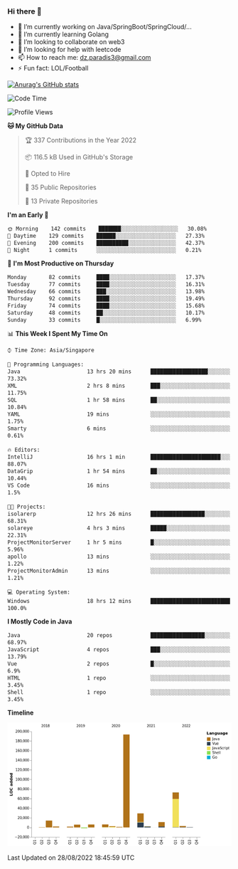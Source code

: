 ### Hi there 👋

- 🔭 I’m currently working on Java/SpringBoot/SpringCloud/...
- 🌱 I’m currently learning Golang
- 👯 I’m looking to collaborate on web3
- 🤔 I’m looking for help with leetcode
- 📫 How to reach me: dz.paradis3@gmail.com
- ⚡ Fun fact: LOL/Football

[![Anurag's GitHub stats](https://github-readme-stats.vercel.app/api?username=xiumu2017&show_icons=true&theme=radical)](https://github.com/anuraghazra/github-readme-stats)

<!--
**xiumu2017/xiumu2017** is a ✨ _special_ ✨ repository because its `README.md` (this file) appears on your GitHub profile.

Here are some ideas to get you started:

- 🔭 I’m currently working on ...
- 🌱 I’m currently learning ...
- 👯 I’m looking to collaborate on ...
- 🤔 I’m looking for help with ...
- 💬 Ask me about ...
- 📫 How to reach me: ...
- 😄 Pronouns: ...
- ⚡ Fun fact: ...
-->

<!--START_SECTION:waka-->
![Code Time](http://img.shields.io/badge/Code%20Time-767%20hrs%2036%20mins-blue)

![Profile Views](http://img.shields.io/badge/Profile%20Views-0-blue)

**🐱 My GitHub Data** 

> 🏆 337 Contributions in the Year 2022
 > 
> 📦 116.5 kB Used in GitHub's Storage 
 > 
> 💼 Opted to Hire
 > 
> 📜 35 Public Repositories 
 > 
> 🔑 13 Private Repositories  
 > 
**I'm an Early 🐤** 

```text
🌞 Morning    142 commits    ███████░░░░░░░░░░░░░░░░░░   30.08% 
🌆 Daytime    129 commits    ██████░░░░░░░░░░░░░░░░░░░   27.33% 
🌃 Evening    200 commits    ██████████░░░░░░░░░░░░░░░   42.37% 
🌙 Night      1 commits      ░░░░░░░░░░░░░░░░░░░░░░░░░   0.21%

```
📅 **I'm Most Productive on Thursday** 

```text
Monday       82 commits     ████░░░░░░░░░░░░░░░░░░░░░   17.37% 
Tuesday      77 commits     ████░░░░░░░░░░░░░░░░░░░░░   16.31% 
Wednesday    66 commits     ███░░░░░░░░░░░░░░░░░░░░░░   13.98% 
Thursday     92 commits     ████░░░░░░░░░░░░░░░░░░░░░   19.49% 
Friday       74 commits     ████░░░░░░░░░░░░░░░░░░░░░   15.68% 
Saturday     48 commits     ██░░░░░░░░░░░░░░░░░░░░░░░   10.17% 
Sunday       33 commits     █░░░░░░░░░░░░░░░░░░░░░░░░   6.99%

```


📊 **This Week I Spent My Time On** 

```text
⌚︎ Time Zone: Asia/Singapore

💬 Programming Languages: 
Java                     13 hrs 20 mins      ██████████████████░░░░░░░   73.32% 
XML                      2 hrs 8 mins        ███░░░░░░░░░░░░░░░░░░░░░░   11.75% 
SQL                      1 hr 58 mins        ██░░░░░░░░░░░░░░░░░░░░░░░   10.84% 
YAML                     19 mins             ░░░░░░░░░░░░░░░░░░░░░░░░░   1.75% 
Smarty                   6 mins              ░░░░░░░░░░░░░░░░░░░░░░░░░   0.61%

🔥 Editors: 
IntelliJ                 16 hrs 1 min        ██████████████████████░░░   88.07% 
DataGrip                 1 hr 54 mins        ██░░░░░░░░░░░░░░░░░░░░░░░   10.44% 
VS Code                  16 mins             ░░░░░░░░░░░░░░░░░░░░░░░░░   1.5%

🐱‍💻 Projects: 
isolarerp                12 hrs 26 mins      █████████████████░░░░░░░░   68.31% 
solareye                 4 hrs 3 mins        █████░░░░░░░░░░░░░░░░░░░░   22.31% 
ProjectMonitorServer     1 hr 5 mins         █░░░░░░░░░░░░░░░░░░░░░░░░   5.96% 
apollo                   13 mins             ░░░░░░░░░░░░░░░░░░░░░░░░░   1.22% 
ProjectMonitorAdmin      13 mins             ░░░░░░░░░░░░░░░░░░░░░░░░░   1.21%

💻 Operating System: 
Windows                  18 hrs 12 mins      █████████████████████████   100.0%

```

**I Mostly Code in Java** 

```text
Java                     20 repos            █████████████████░░░░░░░░   68.97% 
JavaScript               4 repos             ███░░░░░░░░░░░░░░░░░░░░░░   13.79% 
Vue                      2 repos             █░░░░░░░░░░░░░░░░░░░░░░░░   6.9% 
HTML                     1 repo              ░░░░░░░░░░░░░░░░░░░░░░░░░   3.45% 
Shell                    1 repo              ░░░░░░░░░░░░░░░░░░░░░░░░░   3.45%

```


**Timeline**

![Chart not found](https://raw.githubusercontent.com/xiumu2017/xiumu2017/main/charts/bar_graph.png) 


 Last Updated on 28/08/2022 18:45:59 UTC
<!--END_SECTION:waka-->
